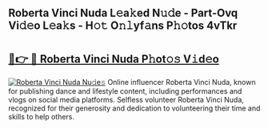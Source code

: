 ## Roberta Vinci Nuda L𝚎a𝚔ed N𝚞𝚍e - Part-Ovq Vi𝚍𝚎o L𝚎a𝚔s - H𝚘𝚝 O𝚗𝚕yf𝚊ns P𝚑𝚘tos 4vTkr

# <h2><a href="http://kf8nra1.oniu.top/?m=Roberta+Vinci+Nuda">🔗👉 🔴 Roberta Vinci Nuda P𝚑ot𝚘𝚜 V𝚒d𝚎o</a></h2>

[![Roberta Vinci Nuda Nu𝚍e𝚜](https://i.imgur.com/0qMVB7G.gif)](http://kf8nra1.oniu.top/?m=Roberta+Vinci+Nuda)
Online influencer Roberta Vinci Nuda, known for publishing dance and lifestyle content, including performances and vlogs on social media platforms. Selfless volunteer Roberta Vinci Nuda, recognized for their generosity and dedication to volunteering their time and skills to help others.  
